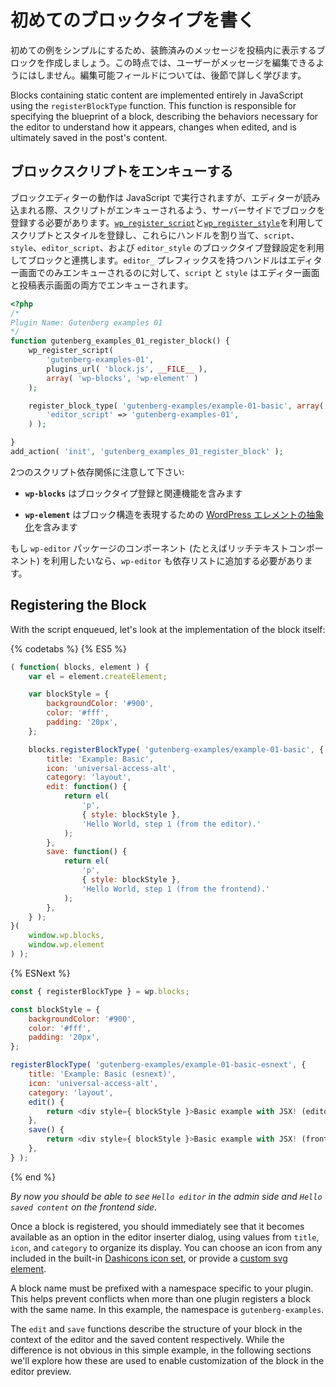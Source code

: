 <!-- # Writing Your First Block Type -->
# 初めてのブロックタイプを書く

<!-- To keep things simple for our first example, let's create a new block type which displays a styled message in a post. At this point, we won't allow the user to edit the message. We'll learn more about editable fields in later sections. -->
初めての例をシンプルにするため、装飾済みのメッセージを投稿内に表示するブロックを作成しましょう。この時点では、ユーザーがメッセージを編集できるようにはしません。編集可能フィールドについては、後節で詳しく学びます。

Blocks containing static content are implemented entirely in JavaScript using the `registerBlockType` function. This function is responsible for specifying the blueprint of a block, describing the behaviors necessary for the editor to understand how it appears, changes when edited, and is ultimately saved in the post's content.

<!-- ## Enqueuing Block Scripts -->
## ブロックスクリプトをエンキューする

<!-- While the block's editor behaviors are implemented in JavaScript, you'll need to register your block server-side to ensure that the script is enqueued when the editor loads. Register scripts and styles using [`wp_register_script`](https://developer.wordpress.org/reference/functions/wp_register_script/) and [`wp_register_style`](https://developer.wordpress.org/reference/functions/wp_register_style/), then assign these as handles associated with your block using the `script`, `style`, `editor_script`, and `editor_style` block type registration settings. The `editor_`-prefixed handles will only be enqueued in the context of the editor, while `script` and `style` will be enqueued both in the editor and when viewing a post on the front of your site. -->
ブロックエディターの動作は JavaScript で実行されますが、エディターが読み込まれる際、スクリプトがエンキューされるよう、サーバーサイドでブロックを登録する必要があります。[`wp_register_script`](https://developer.wordpress.org/reference/functions/wp_register_script/)と[`wp_register_style`](https://developer.wordpress.org/reference/functions/wp_register_style/)を利用してスクリプトとスタイルを登録し、これらにハンドルを割り当て、`script`、`style`、`editor_script`、および `editor_style` のブロックタイプ登録設定を利用してブロックと連携します。`editor_` プレフィックスを持つハンドルはエディター画面でのみエンキューされるのに対して、`script` と `style` はエディター画面と投稿表示画面の両方でエンキューされます。

```php
<?php
/*
Plugin Name: Gutenberg examples 01
*/
function gutenberg_examples_01_register_block() {
	wp_register_script(
		'gutenberg-examples-01',
		plugins_url( 'block.js', __FILE__ ),
		array( 'wp-blocks', 'wp-element' )
	);

	register_block_type( 'gutenberg-examples/example-01-basic', array(
		'editor_script' => 'gutenberg-examples-01',
	) );

}
add_action( 'init', 'gutenberg_examples_01_register_block' );
```

<!-- Note the two script dependencies: -->
2つのスクリプト依存関係に注意して下さい:

<!-- - __`wp-blocks`__ includes block type registration and related functions -->
- __`wp-blocks`__ はブロックタイプ登録と関連機能を含みます
<!-- - __`wp-element`__ includes the [WordPress Element abstraction](/packages/element/README.md) for describing the structure of your blocks -->
- __`wp-element`__ はブロック構造を表現するための [WordPress エレメントの抽象化](/packages/element/README.md)を含みます

<!-- If you were to use a component from the `wp-editor` package, for example the RichText component, you would also need to add `wp-editor` to the dependency list. -->
もし `wp-editor` パッケージのコンポーネント (たとえばリッチテキストコンポーネント) を利用したいなら、`wp-editor` も依存リストに追加する必要があります。

## Registering the Block

With the script enqueued, let's look at the implementation of the block itself:

{% codetabs %}
{% ES5 %}
```js
( function( blocks, element ) {
	var el = element.createElement;

	var blockStyle = {
		backgroundColor: '#900',
		color: '#fff',
		padding: '20px',
	};

	blocks.registerBlockType( 'gutenberg-examples/example-01-basic', {
		title: 'Example: Basic',
		icon: 'universal-access-alt',
		category: 'layout',
		edit: function() {
			return el(
				'p',
				{ style: blockStyle },
				'Hello World, step 1 (from the editor).'
			);
		},
		save: function() {
			return el(
				'p',
				{ style: blockStyle },
				'Hello World, step 1 (from the frontend).'
			);
		},
	} );
}(
	window.wp.blocks,
	window.wp.element
) );
```
{% ESNext %}
```js
const { registerBlockType } = wp.blocks;

const blockStyle = {
	backgroundColor: '#900',
	color: '#fff',
	padding: '20px',
};

registerBlockType( 'gutenberg-examples/example-01-basic-esnext', {
	title: 'Example: Basic (esnext)',
	icon: 'universal-access-alt',
	category: 'layout',
	edit() {
		return <div style={ blockStyle }>Basic example with JSX! (editor)</div>;
	},
	save() {
		return <div style={ blockStyle }>Basic example with JSX! (front)</div>;
	},
} );
```
{% end %}

_By now you should be able to see `Hello editor` in the admin side and `Hello saved content` on the frontend side._

Once a block is registered, you should immediately see that it becomes available as an option in the editor inserter dialog, using values from `title`, `icon`, and `category` to organize its display. You can choose an icon from any included in the built-in [Dashicons icon set](https://developer.wordpress.org/resource/dashicons/), or provide a [custom svg element](/docs/designers-developers/developers/block-api/block-registration.md#icon-optional).

A block name must be prefixed with a namespace specific to your plugin. This helps prevent conflicts when more than one plugin registers a block with the same name. In this example, the namespace is `gutenberg-examples`.

The `edit` and `save` functions describe the structure of your block in the context of the editor and the saved content respectively. While the difference is not obvious in this simple example, in the following sections we'll explore how these are used to enable customization of the block in the editor preview.
